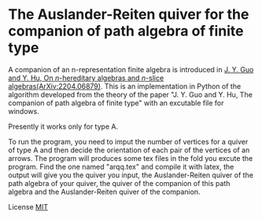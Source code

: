 # The Auslander-Reiten quiver for the companion of path algebra of finite type

A companion of an n-representation finite algebra is introduced in [J. Y.  Guo and Y. Hu, On $n$-hereditary algebras and $n$-slice algebras(ArXiv:2204.06879)](https://arxiv.org/abs/2204.06879). This is an implementation in Python of the algorithm developed from the theory of the paper "J. Y.  Guo and Y. Hu, The companion of  path algebra of finite type" with an excutable file for windows.

Presently it works only for type A. 

To run the program, you need to imput the number of vertices for a quiver of type A and then decide the orientation of each pair of the  vertices of an arrows. The program will produces some tex files in the fold you excute the program. Find the one named "arqq.tex" and compile it with latex, the output will give you the quiver you input, the Auslander-Reiten quiver of the path algebra of your quiver, the quiver of the companion of this path algebra and  the Auslander-Reiten quiver of the companion.

License [MIT](https://opensource.org/licenses/MIT) 
 

